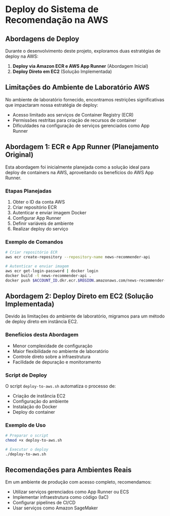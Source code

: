 # Deploy do Sistema de Recomendação na AWS

## Abordagens de Deploy

Durante o desenvolvimento deste projeto, exploramos duas estratégias de deploy na AWS:

1. **Deploy via Amazon ECR e AWS App Runner** (Abordagem Inicial)
2. **Deploy Direto em EC2** (Solução Implementada)

## Limitações do Ambiente de Laboratório AWS

No ambiente de laboratório fornecido, encontramos restrições significativas que impactaram nossa estratégia de deploy:

- Acesso limitado aos serviços de Container Registry (ECR)
- Permissões restritas para criação de recursos de container
- Dificuldades na configuração de serviços gerenciados como App Runner

## Abordagem 1: ECR e App Runner (Planejamento Original)

Esta abordagem foi inicialmente planejada como a solução ideal para deploy de containers na AWS, aproveitando os benefícios do AWS App Runner.

### Etapas Planejadas
1. Obter o ID da conta AWS
2. Criar repositório ECR
3. Autenticar e enviar imagem Docker
4. Configurar App Runner
5. Definir variáveis de ambiente
6. Realizar deploy do serviço

### Exemplo de Comandos
```bash
# Criar repositório ECR
aws ecr create-repository --repository-name news-recommender-api

# Autenticar e enviar imagem
aws ecr get-login-password | docker login
docker build -t news-recommender-api .
docker push $ACCOUNT_ID.dkr.ecr.$REGION.amazonaws.com/news-recommender-api:latest
```

## Abordagem 2: Deploy Direto em EC2 (Solução Implementada)

Devido às limitações do ambiente de laboratório, migramos para um método de deploy direto em instância EC2.

### Benefícios desta Abordagem
- Menor complexidade de configuração
- Maior flexibilidade no ambiente de laboratório
- Controle direto sobre a infraestrutura
- Facilidade de depuração e monitoramento

### Script de Deploy

O script `deploy-to-aws.sh` automatiza o processo de:
- Criação de instância EC2
- Configuração do ambiente
- Instalação do Docker
- Deploy do container

### Exemplo de Uso

```bash
# Preparar o script
chmod +x deploy-to-aws.sh

# Executar o deploy
./deploy-to-aws.sh
```

## Recomendações para Ambientes Reais

Em um ambiente de produção com acesso completo, recomendamos:
- Utilizar serviços gerenciados como App Runner ou ECS
- Implementar infraestrutura como código (IaC)
- Configurar pipelines de CI/CD
- Usar serviços como Amazon SageMaker
